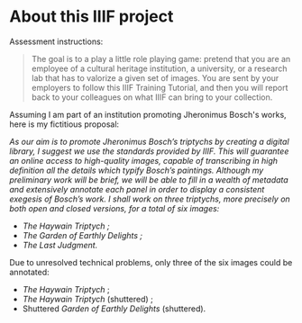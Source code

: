 # About this IIIF project

Assessment instructions:

> The goal is to a play a little role playing game: pretend that you are an employee of a cultural heritage institution, a university, or a research lab that has to valorize a given set of images. You are sent by your employers to follow this IIIF Training Tutorial, and then you will report back to your colleagues on what IIIF can bring to your collection.

Assuming I am part of an institution promoting Jheronimus Bosch's works, here is my fictitious proposal:

_As our aim is to promote Jheronimus Bosch’s triptychs by creating a digital library, I suggest we use the standards provided by IIIF. This will guarantee an online access to high-quality images, capable of transcribing in high definition all the details which typify Bosch’s paintings. Although my preliminary work will be brief, we will be able to fill in a wealth of metadata and extensively annotate each panel in order to display a consistent exegesis of Bosch’s work. I shall work on three triptychs, more precisely on both open and closed versions, for a total of six images:_
- _The Haywain Triptych ;_
- _The Garden of Earthly Delights ;_
- _The Last Judgment._

Due to unresolved technical problems, only three of the six images could be annotated:
- _The Haywain Triptych_ ;
- _The Haywain Triptych_ (shuttered) ;
- Shuttered _Garden of Earthly Delights_ (shuttered).
